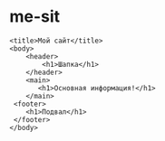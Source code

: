 # me-sit<html>

    <title>Мой сайт</title>
    <body>
        <header>
            <h1>Шапка</h1>
        </header>
        <main>
           <h1>Основная информация!</h1>
        </main>
     <footer>
        <h1>Подвал</h1>
     </footer>
    </body>
</html>



